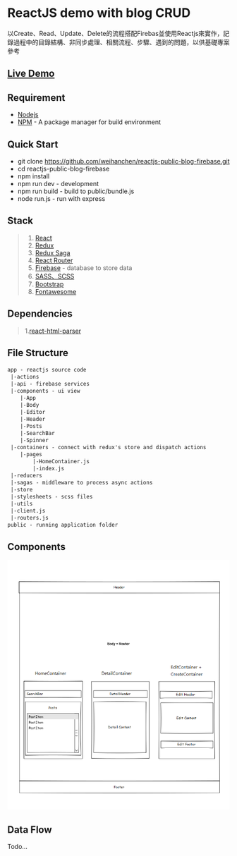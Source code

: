 # ReactJS demo with blog CRUD #

以Create、Read、Update、Delete的流程搭配Firebas並使用Reactjs來實作，記錄過程中的目錄結構、非同步處理、相關流程、步驟、遇到的問題，以供基礎專案參考

## <a href="https://weihanchen.github.io/reactjs-public-blog-firebase/public" target="_blank">Live Demo</a> ##


## Requirement ##
* [Nodejs](https://nodejs.org/en/)
* [NPM](https://www.npmjs.com/) - A package manager for build environment

## Quick Start ##
* git clone https://github.com/weihanchen/reactjs-public-blog-firebase.git
* cd reactjs-public-blog-firebase
* npm install
* npm run dev - development
* npm run build - build to public/bundle.js
* node run.js - run with express

## Stack ##
>1. [React](https://facebook.github.io/react/)
>2. [Redux](https://github.com/reactjs/redux)
>3. [Redux Saga](https://github.com/yelouafi/redux-saga)
>4. [React Router](https://github.com/ReactTraining/react-router)
>5. [Firebase](https://firebase.google.com/) - database to store data
>6. [SASS、SCSS](http://sass-lang.com/)
>7. [Bootstrap](http://getbootstrap.com/)
>8. [Fontawesome](http://fontawesome.io/)

## Dependencies ##
>1.[react-html-parser](https://github.com/wrakky/react-html-parser)

## File Structure ##
	app - reactjs source code
	 |-actions
	 |-api - firebase services
	 |-components - ui view
	 	|-App
	 	|-Body
	 	|-Editor
	 	|-Header
	 	|-Posts
	 	|-SearchBar
	 	|-Spinner
	 |-containers - connect with redux's store and dispatch actions
	 	|-pages
	 		|-HomeContainer.js
	 		|-index.js
	 |-reducers
	 |-sagas - middleware to process async actions
	 |-store
	 |-stylesheets - scss files
	 |-utils
	 |-client.js
	 |-routers.js
	public - running application folder

## Components ##

![App](./images/Components.png)

## Data Flow ##
Todo...